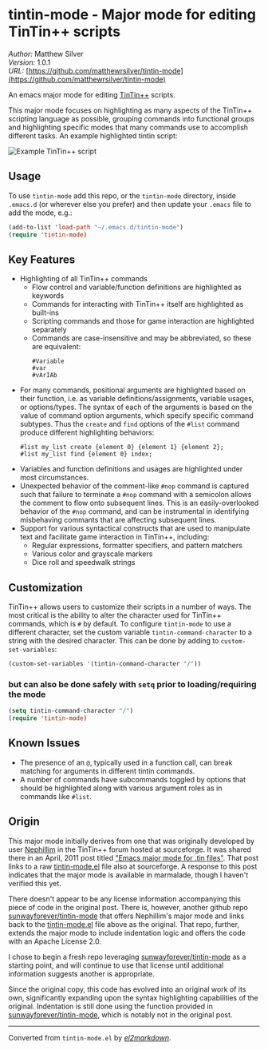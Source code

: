 # tintin-mode - Major mode for editing TinTin++ scripts

*Author:* Matthew Silver<br>
*Version:* 1.0.1<br>
*URL:* [https://github.com/matthewrsilver/tintin-mode](https://github.com/matthewrsilver/tintin-mode)<br>

An emacs major mode for editing [TinTin++][1] scripts.

This major mode focuses on highlighting as many aspects of the TinTin++ scripting language as
possible, grouping commands into functional groups and highlighting specific modes that many
commands use to accomplish different tasks. An example highlighted tintin script:

![Example TinTin++ script](docs/sample_tintin_script.png)

## Usage

To use `tintin-mode` add this repo, or the `tintin-mode` directory, inside `.emacs.d` (or
wherever else you prefer) and then update your `.emacs` file to add the mode, e.g.:

```lisp
(add-to-list 'load-path "~/.emacs.d/tintin-mode")
(require 'tintin-mode)
```

## Key Features

* Highlighting of all TinTin++ commands
  * Flow control and variable/function definitions are highlighted as keywords
  * Commands for interacting with TinTin++ itself are highlighted as built-ins
  * Scripting commands and those for game interaction are highlighted separately
  * Commands are case-insensitive and may be abbreviated, so these are equivalent:
    ```
    #Variable
    #var
    #vArIAb
    ```
* For many commands, positional arguments are highlighted based on their function, i.e. as
  variable definitions/assignments, variable usages, or options/types. The syntax of each
  of the arguments is based on the value of command option arguments, which specify specific
  command subtypes. Thus the `create` and `find` options of the `#list` command produce
  different highlighting behaviors:
  ```
  #list my_list create {element 0} {element 1} {element 2};
  #list my_list find {element 0} index;
  ```
* Variables and function definitions and usages are highlighted under most circumstances.
* Unexpected behavior of the comment-like `#nop` command is captured such that failure to
  terminate a `#nop` command with a semicolon allows the comment to flow onto subsequent lines.
  This is an easily-overlooked behavior of the `#nop` command, and can be instrumental in
  identifying misbehaving commants that are affecting subsequent lines.
* Support for various syntactical constructs that are used to manipulate text and facilitate
  game interaction in TinTin++, including:
  * Regular expressions, formatter specifiers, and pattern matchers
  * Various color and grayscale markers
  * Dice roll and speedwalk strings

## Customization

TinTin++ allows users to customize their scripts in a number of ways. The most critical is the
ability to alter the character used for TinTin++ commands, which is `#` by default. To configure
`tintin-mode` to use a different character, set the custom variable `tintin-command-character`
to a string with the desired character. This can be done by adding to `custom-set-variables`:

```lisp
(custom-set-variables '(tintin-command-character "/"))
```

### but can also be done safely with `setq` prior to loading/requiring the mode

```lisp
(setq tintin-command-character "/")
(require 'tintin-mode)
```

## Known Issues

* The presence of an `@`, typically used in a function call, can break matching for arguments
  in different tintin commands.
* A number of commands have subcommands toggled by options that should be highlighted
  along with various argument roles as in commands like `#list`.

## Origin

This major mode initially derives from one that was originally developed by user [Nephillim][2]
in the TinTin++ forum hosted at sourceforge. It was shared there in an April, 2011 post titled
["Emacs major mode for .tin files"][3]. That post links to a raw [tintin-mode.el][4] file also
at sourceforge. A response to this post indicates that the major mode is available in marmalade,
though I haven't verified this yet.

There doesn't appear to be any license information accompanying this piece of code in the
original post. There is, however, another github repo [sunwayforever/tintin-mode][5] that offers
Nephillim's major mode and links back to the [tintin-mode.el][4] file above as the original. That
repo, further, extends the major mode to include indentation logic and offers the code with an
Apache License 2.0.

I chose to begin a fresh repo leveraging [sunwayforever/tintin-mode][5] as a starting point, and
will continue to use that license until additional information suggests another is appropriate.

Since the original copy, this code has evolved into an original work of its own, significantly
expanding upon the syntax highlighting capabilities of the original. Indentation is still done
using the function provided in [sunwayforever/tintin-mode][5], which is notably not in the
original post.

[1]: https://tintin.mudhalla.net/index.php
[2]: https://tintin.sourceforge.io/forum/memberlist.php?mode=viewprofile&u=887&sid=8b1fd8823d0768fca47317d3961d2ffc
[3]: https://tintin.sourceforge.io/forum/viewtopic.php?t=1447#p5500
[4]: http://dawn-e.users.sourceforge.net/tintin-mode.el
[5]: https://github.com/sunwayforever/tintin-mode


---
Converted from `tintin-mode.el` by [*el2markdown*](https://github.com/Lindydancer/el2markdown).
